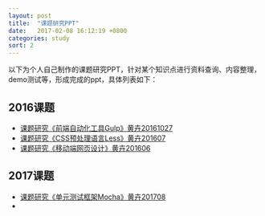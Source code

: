 ```yaml
---
layout: post
title:  "课题研究PPT"
date:   2017-02-08 16:12:19 +0800
categories: study
sort: 2
---
```



以下为个人自己制作的课题研究PPT，针对某个知识点进行资料查询、内容整理，demo测试等，形成完成的ppt，具体列表如下：

## 2016课题

- [课题研究《前端自动化工具Gulp》黄卉20161027](/file/课题研究《前端自动化工具Gulp》黄卉20161027.key)
- [课题研究《CSS预处理语言Less》黄卉201607](/file/课题研究《CSS预处理语言Less》201607.key)
- [课题研究《移动端网页设计》黄卉201606](/file/课题研究《移动端网页设计》黄卉201606.key)



## 2017课题

- [课题研究《单元测试框架Mocha》黄卉201708](/file/课题研究《单元测试框架Mocha》黄卉201708.key)
- ​

